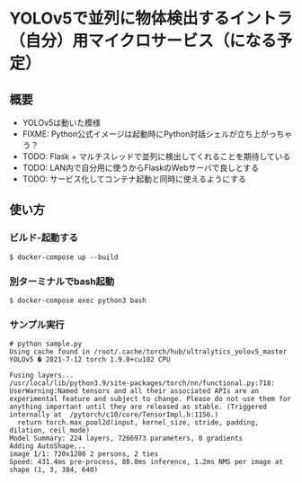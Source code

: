 YOLOv5で並列に物体検出するイントラ（自分）用マイクロサービス（になる予定）
========================================================================

概要
----

* YOLOv5は動いた模様
* FIXME: Python公式イメージは起動時にPython対話シェルが立ち上がっちゃう？
* TODO: Flask + マルチスレッドで並列に検出してくれることを期待している
* TODO: LAN内で自分用に使うからFlaskのWebサーバで良しとする
* TODO: サービス化してコンテナ起動と同時に使えるようにする

使い方
------

### ビルド-起動する
```
$ docker-compose up --build
```

### 別ターミナルでbash起動
```
$ docker-compose exec python3 bash
```

### サンプル実行
```
# python sample.py
Using cache found in /root/.cache/torch/hub/ultralytics_yolov5_master
YOLOv5 � 2021-7-12 torch 1.9.0+cu102 CPU

Fusing layers...
/usr/local/lib/python3.9/site-packages/torch/nn/functional.py:718: UserWarning:Named tensors and all their associated APIs are an experimental feature and subject to change. Please do not use them for anything important until they are released as stable. (Triggered internally at  /pytorch/c10/core/TensorImpl.h:1156.)
  return torch.max_pool2d(input, kernel_size, stride, padding, dilation, ceil_mode)
Model Summary: 224 layers, 7266973 parameters, 0 gradients
Adding AutoShape...
image 1/1: 720x1280 2 persons, 2 ties
Speed: 431.4ms pre-process, 80.8ms inference, 1.2ms NMS per image at shape (1, 3, 384, 640)
```
